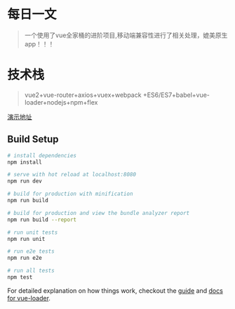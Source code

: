 # 每日一文

> 一个使用了vue全家桶的进阶项目,移动端兼容性进行了相关处理，媲美原生app！！！

# 技术栈
> vue2+vue-router+axios+vuex+webpack
+ES6/ES7+babel+vue-loader+nodejs+npm+flex

<a href="http://www.qdkj520.com/mryw" target="_blank">演示地址</a>
## Build Setup

``` bash
# install dependencies
npm install

# serve with hot reload at localhost:8080
npm run dev

# build for production with minification
npm run build

# build for production and view the bundle analyzer report
npm run build --report

# run unit tests
npm run unit

# run e2e tests
npm run e2e

# run all tests
npm test
```

For detailed explanation on how things work, checkout the [guide](http://vuejs-templates.github.io/webpack/) and [docs for vue-loader](http://vuejs.github.io/vue-loader).
